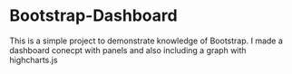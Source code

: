 # Bootstrap-Dashboard
This is a simple project to demonstrate knowledge of Bootstrap. I made a dashboard conecpt with panels and also including a graph with highcharts.js
